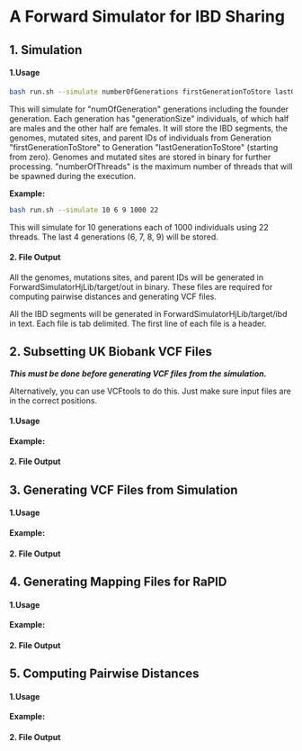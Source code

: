 # A Forward Simulator for IBD Sharing

## 1. Simulation

  #### 1.Usage
   
  ```bash
  bash run.sh --simulate numberOfGenerations firstGenerationToStore lastGenerationToStore generationSize numberOfThreads
  ```
        
  This will simulate for "numOfGeneration" generations including the founder generation.
  Each generation has "generationSize" individuals, of which half are males and the other half are females.
  It will store the IBD segments, the genomes, mutated sites, and parent IDs of individuals
  from Generation "firstGenerationToStore" to Generation "lastGenerationToStore" (starting from zero).
  Genomes and mutated sites are stored in binary for further processing. 
  "numberOfThreads" is the maximum number of threads that will be spawned during the execution.
    
  __Example:__
    
  ```bash
  bash run.sh --simulate 10 6 9 1000 22
  ```
  This will simulate for 10 generations each of 1000 individuals using 22 threads.
  The last 4 generations (6, 7, 8, 9) will be stored.
    
    
  #### 2. File Output
  
  All the genomes, mutations sites, and parent IDs will be generated in ForwardSimulatorHjLib/target/out in binary.
  These files are required for computing pairwise distances and generating VCF files.
  
  All the IBD segments will be generated in ForwardSimulatorHjLib/target/ibd in text.
  Each file is tab delimited. The first line of each file is a header. 

## 2. Subsetting UK Biobank VCF Files

  ___This must be done before generating VCF files from the simulation.___
  
  Alternatively, you can use VCFtools to do this.
  Just make sure input files are in the correct positions.
  
  #### 1.Usage
    
  __Example:__
  
  #### 2. File Output
    
## 3. Generating VCF Files from Simulation

  #### 1.Usage
    
  __Example:__
    
  #### 2. File Output
  
## 4. Generating Mapping Files for RaPID

  #### 1.Usage
    
  __Example:__
    
  #### 2. File Output
 
## 5. Computing Pairwise Distances

  #### 1.Usage
    
  __Example:__
    
  #### 2. File Output
